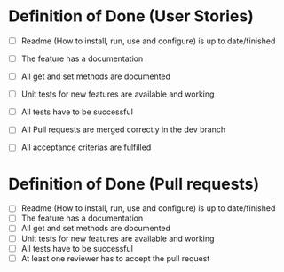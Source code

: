 # Definition of Done (User Stories)

- [ ] Readme (How to install, run, use and configure) is up to date/finished
- [ ] The feature has a documentation
- [ ] All get and set methods are documented
- [ ] Unit tests for new features are available and working
- [ ] All tests have to be successful 
- [ ] All Pull requests are merged correctly in the dev branch
- [ ] All acceptance criterias are fulfilled



# Definition of Done (Pull requests)

- [ ] Readme (How to install, run, use and configure) is up to date/finished
- [ ] The feature has a documentation
- [ ] All get and set methods are documented
- [ ] Unit tests for new features are available and working
- [ ] All tests have to be successful 
- [ ] At least one reviewer has to accept the pull request
